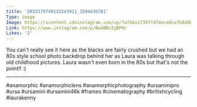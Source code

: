 ```yaml
---
title: '2033379749132243911_3504436781'
Type: image
Image: https://scontent.cdninstagram.com/vp/7af66a17307fd74ece8ce7b8d8bc0c96/5D6186B3/t51.2885-15/sh0.08/e35/s640x640/59425039_419529648844922_6308271884162380556_n.jpg?_nc_ht=scontent.cdninstagram.com
Link: https://www.instagram.com/p/Bw4BBvIgBPH/
Likes: '2'
---
```


You can't really see it here as the blacks are fairly crushed but we had an 80s style school photo backdrop behind her as Laura was talking through old childhood pictures. Laura wasn't even born in the 80s but that's not the point!! :)
______________________________
#anamorphic #anamorphiclens #anamorphicphotography #ursaminipro #ursa #ursamini #ursamini46k #frames #cinematography #britishcycling #laurakenny